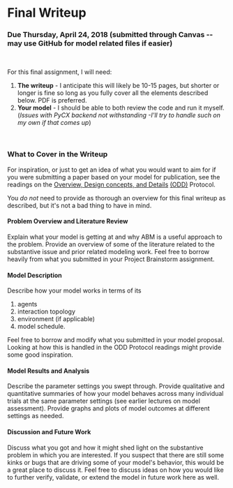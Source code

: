 # Final Writeup

### Due Thursday, April 24, 2018 (submitted through Canvas -- may use GitHub for model related files if easier)

&nbsp; 

For this final assignment, I will need:

1) __The writeup__ - I anticipate this will likely be 10-15 pages, but shorter or longer is fine so long as you fully cover all the elements described below. PDF is preferred.
2) __Your model__ - I should be able to both review the code and run it myself. (_Issues with PyCX backend not withstanding -I'll try to handle such on my own if that comes up_)

&nbsp; 


### What to Cover in the Writeup

For inspiration, or just to get an idea of what you would want to aim for if you were submitting a paper based on your model for publication, 
see the readings on the [Overview, Design concepts, and Details](https://github.com/lynetteshaw/cscs-530-wi2017/blob/master/Readings/ODD_update.pdf)
[(ODD)](https://github.com/lynetteshaw/cscs-530-wi2017/blob/master/Readings/ODD_update.pdf) Protocol.

You _do not_ need to provide as thorough an overview for this final writeup as described, but it's not a bad thing to have in mind.

#### Problem Overview and Literature Review

Explain what your model is getting at and why ABM is a useful approach to the problem. Provide an overview of some of the literature 
related to the substantive issue and prior related modeling work. Feel free to borrow heavily from what you submitted in your 
Project Brainstorm assignment.


#### Model Description

Describe how your model works in terms of its 

1) agents
2) interaction topology 
3) environment (if applicable)
4) model schedule. 

Feel free to borrow and modify what you submitted in your model proposal. Looking at how this is handled in the ODD Protocol readings might 
provide some good inspiration.

#### Model Results and Analysis

Describe the parameter settings you swept through. Provide qualitative and quantitative summaries of how your model behaves 
across many individual trials at the same parameter settings (see earlier lectures on model assessment). Provide graphs and plots 
of model outcomes at different settings as needed.


#### Discussion and Future Work

Discuss what you got and how it might shed light on the substantive problem in which you are interested. If you suspect that there are still
some kinks or bugs that are driving some of your model's behavior, this would be a great place to discuss it. Feel free to discuss ideas
on how you would like to further verify, validate, or extend the model in future work here as well.


